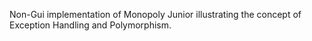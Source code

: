 Non-Gui implementation of Monopoly Junior illustrating the concept of Exception Handling and Polymorphism.



